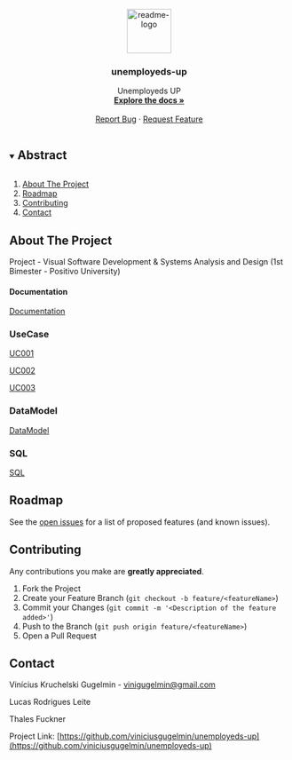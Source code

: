<p align="center">
  <a href="https://github.com/viniciusgugelmin/unemployeds-up">
    <img src="info/readme.png" alt="readme-logo" width="80" height="80">
  </a>

  <h3 align="center">
    unemployeds-up
  </h3>
  <p align="center">
    Unemployeds UP
    <br />
    <a href="https://github.com/viniciusgugelmin/unemployeds-up"><strong>Explore the docs »</strong></a>
    <br />
    <br />
    <!--
    <a href="https://github.com/viniciusgugelmin/unemployeds-up">View Demo</a>
    ·
    -->
    <a href="https://github.com/viniciusgugelmin/unemployeds-up/issues">Report Bug</a>
    ·
    <a href="https://github.com/viniciusgugelmin/unemployeds-up/issues">Request Feature</a>
  </p>
</p>

<details open="open">
  <summary><h2 style="display: inline-block">Abstract</h2></summary>
  <ol>
    <li>
      <a href="#about-the-project">About The Project</a>
    </li>
    <li><a href="#roadmap">Roadmap</a></li>
    <li><a href="#contributing">Contributing</a></li>
    <li><a href="#contact">Contact</a></li>
  </ol>
</details>

## About The Project

Project - Visual Software Development & Systems Analysis and Design (1st Bimester - Positivo University)

#### Documentation

[Documentation](https://github.com/viniciusgugelmin/unemployeds-up/blob/main/Documentation/Documentation.pdf)

### UseCase

[UC001](https://github.com/viniciusgugelmin/unemployeds-up/blob/main/Documentation/UseCase/UC001.pdf)

[UC002](https://github.com/viniciusgugelmin/unemployeds-up/blob/main/Documentation/UseCase/UC002.pdf)

[UC003](https://github.com/viniciusgugelmin/unemployeds-up/blob/main/Documentation/UseCase/UC003.pdf)

### DataModel

[DataModel](https://github.com/viniciusgugelmin/unemployeds-up/blob/main/Documentation/DataModel/Data%20model%20(relational%20logic).png)

### SQL

[SQL](https://github.com/viniciusgugelmin/unemployeds-up/blob/main/Documentation/SQL/20211121_create_database.sql)

## Roadmap

See the [open issues](https://github.com/viniciusgugelmin/unemployeds-up/issues) for a list of proposed features (and known issues).

## Contributing

Any contributions you make are **greatly appreciated**.

1. Fork the Project
2. Create your Feature Branch (`git checkout -b feature/<featureName>`)
3. Commit your Changes (`git commit -m '<Description of the feature added>'`)
4. Push to the Branch (`git push origin feature/<featureName>`)
5. Open a Pull Request

## Contact

Vinícius Kruchelski Gugelmin - vinigugelmin@gmail.com

Lucas Rodrigues Leite

Thales Fuckner

Project Link: [https://github.com/viniciusgugelmin/unemployeds-up](https://github.com/viniciusgugelmin/unemployeds-up)
